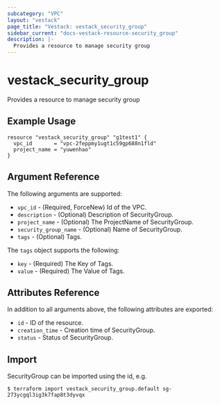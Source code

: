 ```yaml
---
subcategory: "VPC"
layout: "vestack"
page_title: "Vestack: vestack_security_group"
sidebar_current: "docs-vestack-resource-security_group"
description: |-
  Provides a resource to manage security group
---
```

# vestack_security_group
Provides a resource to manage security group
## Example Usage
```hcl
resource "vestack_security_group" "g1test1" {
  vpc_id       = "vpc-2feppmy1ugt1c59gp688n1fld"
  project_name = "yuwenhao"
}
```
## Argument Reference
The following arguments are supported:
* `vpc_id` - (Required, ForceNew) Id of the VPC.
* `description` - (Optional) Description of SecurityGroup.
* `project_name` - (Optional) The ProjectName of SecurityGroup.
* `security_group_name` - (Optional) Name of SecurityGroup.
* `tags` - (Optional) Tags.

The `tags` object supports the following:

* `key` - (Required) The Key of Tags.
* `value` - (Required) The Value of Tags.

## Attributes Reference
In addition to all arguments above, the following attributes are exported:
* `id` - ID of the resource.
* `creation_time` - Creation time of SecurityGroup.
* `status` - Status of SecurityGroup.


## Import
SecurityGroup can be imported using the id, e.g.
```
$ terraform import vestack_security_group.default sg-273ycgql3ig3k7fap8t3dyvqx
```

